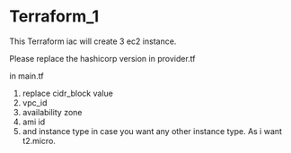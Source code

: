 # Terraform_1
This Terraform iac will create 3 ec2 instance.

Please replace the hashicorp version in provider.tf

in main.tf
1) replace cidr_block value
2) vpc_id
3) availability zone
4) ami id
5) and instance type in case you want any other instance type. As i want t2.micro.

